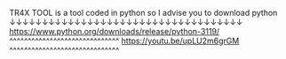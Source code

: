 TR4X TOOL is a tool coded in python so I advise you to download python
↓↓↓↓↓↓↓↓↓↓↓↓↓↓↓↓↓↓↓↓↓↓↓↓↓↓↓↓↓↓↓↓↓↓↓↓
https://www.python.org/downloads/release/python-3119/
^^^^^^^^^^^^^^^^^^^^^^^^^^^^^^
https://youtu.be/upLU2m6grGM 
^^^^^^^^^^^^^^^^^^^^^^^^^^^^^^
